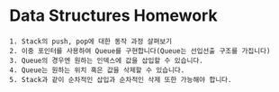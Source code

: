 # Data Structures Homework

```make
1. Stack의 push, pop에 대한 동작 과정 살펴보기
2. 이중 포인터를 사용하여 Queue를 구현합니다(Queue는 선입선출 구조를 가집니다)
3. Queue의 경우엔 원하는 인덱스에 값을 삽입할 수 있습니다.
4. Queue는 원하는 위치 혹은 값을 삭제할 수 있습니다.
5. Stack과 같이 순차적인 삽입과 순차적인 삭제 또한 가능해야 합니다.
```


